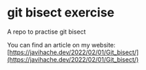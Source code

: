 # git bisect exercise
A repo to practise git bisect

You can find an article on my website: [https://javihache.dev/2022/02/01/Git_bisect/](https://javihache.dev/2022/02/01/Git_bisect/)

